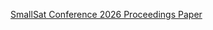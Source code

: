 [SmallSat Conference 2026 Proceedings Paper](https://digitalcommons.usu.edu/smallsat/2025/all2025/108/)